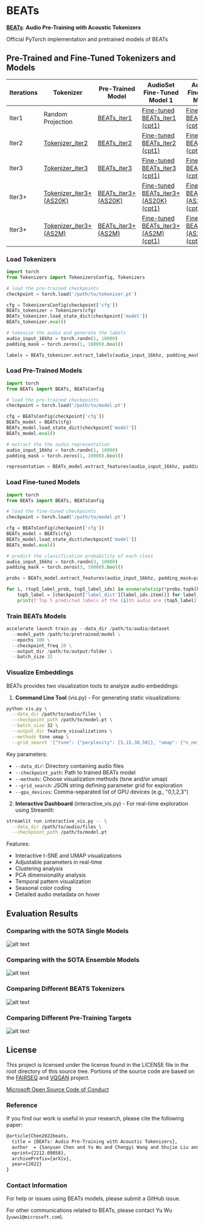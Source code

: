 # BEATs

[**BEATs**](https://arxiv.org/abs/2212.09058): **Audio Pre-Training with Acoustic Tokenizers**

Official PyTorch implementation and pretrained models of BEATs

## Pre-Trained and Fine-Tuned Tokenizers and Models
Iterations  | Tokenizer  | Pre-Trained Model | AudioSet Fine-Tuned Model 1 | AudioSet Fine-Tuned Model 2
|---|---|---|---|---
Iter1  |  Random Projection | [BEATs_iter1](https://1drv.ms/u/s!AqeByhGUtINrgcpmY7IHhgc9q0pT7Q?e=uQuisJ)  | [Fine-tuned BEATs_iter1 (cpt1)](https://1drv.ms/u/s!AqeByhGUtINrgcpuRfRZmco2XulmFw?e=f2INHa) | [Fine-tuned BEATs_iter1 (cpt2)](https://1drv.ms/u/s!AqeByhGUtINrgcpyMlTmnRh0Wp_Qgg?e=sgzv8H) | 
Iter2  |  [Tokenizer_iter2](https://1drv.ms/u/s!AqeByhGUtINrgcpnFGsfd_buKng5Pw?e=avWBJw)| [BEATs_iter2](https://1drv.ms/u/s!AqeByhGUtINrgcpwwEGgUyiI-jQyQw?e=1rP1RI)  | [Fine-tuned BEATs_iter2 (cpt1)](https://1drv.ms/u/s!AqeByhGUtINrgcp4l547zKa7xPqy8w?e=rsLdPr) | [Fine-tuned BEATs_iter2 (cpt2)](https://1drv.ms/u/s!AqeByhGUtINrgcp5APbt_2bdIQvX0w?e=2cd2ry) | 
Iter3  |  [Tokenizer_iter3](https://1drv.ms/u/s!AqeByhGUtINrgcp1DEzUBtzHapxcqw?e=JZI5Uf)| [BEATs_iter3](https://1drv.ms/u/s!AqeByhGUtINrgcpxJUNDxg4eU0r-vA?e=qezPJ5)  | [Fine-tuned BEATs_iter3 (cpt1)](https://1drv.ms/u/s!AqeByhGUtINrgcplb48ll1zIt82eWQ?e=XyxrX7) | [Fine-tuned BEATs_iter3 (cpt2)](https://1drv.ms/u/s!AqeByhGUtINrgcptb4S-CeJnlJGtZA?e=2FyDy3) | 
Iter3+  |  [Tokenizer_iter3+ (AS20K)](https://1drv.ms/u/s!AqeByhGUtINrgcpz_SnXxs0SrwHEwA?e=14nugm)| [BEATs_iter3+ (AS20K)](https://1drv.ms/u/s!AqeByhGUtINrgcpvdNz8-aYim60CIg?e=53V8pg)  | [Fine-tuned BEATs_iter3+ (AS20K) (cpt1)](https://1drv.ms/u/s!AqeByhGUtINrgcp2YHUCT1uZx2Kysw?e=nvu1Dw) | [Fine-tuned BEATs_iter3+ (AS20K) (cpt2)](https://1drv.ms/u/s!AqeByhGUtINrgcp092af0h7P3kXKFA?e=kUkPhN) | 
Iter3+  |  [Tokenizer_iter3+ (AS2M)](https://1drv.ms/u/s!AqeByhGUtINrgcppJUDx2TmXiIMFyQ?e=pJsOLl)| [BEATs_iter3+ (AS2M)](https://1drv.ms/u/s!AqeByhGUtINrgcpke6_lRSZEKD5j2Q?e=A3FpOf)  | [Fine-tuned BEATs_iter3+ (AS2M) (cpt1)](https://1drv.ms/u/s!AqeByhGUtINrgcpoZecQbiXeaUjN8A?e=DasbeC) | [Fine-tuned BEATs_iter3+ (AS2M) (cpt2)](https://1drv.ms/u/s!AqeByhGUtINrgcpj8ujXH1YUtxooEg?e=E9Ncea) | 


### Load Tokenizers

```python
import torch
from Tokenizers import TokenizersConfig, Tokenizers

# load the pre-trained checkpoints
checkpoint = torch.load('/path/to/tokenizer.pt')

cfg = TokenizersConfig(checkpoint['cfg'])
BEATs_tokenizer = Tokenizers(cfg)
BEATs_tokenizer.load_state_dict(checkpoint['model'])
BEATs_tokenizer.eval()

# tokenize the audio and generate the labels
audio_input_16khz = torch.randn(1, 10000)
padding_mask = torch.zeros(1, 10000).bool()

labels = BEATs_tokenizer.extract_labels(audio_input_16khz, padding_mask=padding_mask)
```


### Load Pre-Trained Models

```python
import torch
from BEATs import BEATs, BEATsConfig

# load the pre-trained checkpoints
checkpoint = torch.load('/path/to/model.pt')

cfg = BEATsConfig(checkpoint['cfg'])
BEATs_model = BEATs(cfg)
BEATs_model.load_state_dict(checkpoint['model'])
BEATs_model.eval()

# extract the the audio representation
audio_input_16khz = torch.randn(1, 10000)
padding_mask = torch.zeros(1, 10000).bool()

representation = BEATs_model.extract_features(audio_input_16khz, padding_mask=padding_mask)[0]
```


### Load Fine-tuned Models

```python
import torch
from BEATs import BEATs, BEATsConfig

# load the fine-tuned checkpoints
checkpoint = torch.load('/path/to/model.pt')

cfg = BEATsConfig(checkpoint['cfg'])
BEATs_model = BEATs(cfg)
BEATs_model.load_state_dict(checkpoint['model'])
BEATs_model.eval()

# predict the classification probability of each class
audio_input_16khz = torch.randn(3, 10000)
padding_mask = torch.zeros(3, 10000).bool()

probs = BEATs_model.extract_features(audio_input_16khz, padding_mask=padding_mask)[0]

for i, (top5_label_prob, top5_label_idx) in enumerate(zip(*probs.topk(k=5))):
    top5_label = [checkpoint['label_dict'][label_idx.item()] for label_idx in top5_label_idx]
    print(f'Top 5 predicted labels of the {i}th audio are {top5_label} with probability of {top5_label_prob}')
```
### Train BEATs Models

```python
accelerate launch train.py --data_dir /path/to/audio/dataset
  --model_path /path/to/pretrained/model \
  --epochs 100 \
  --checkpoint_freq 20 \
  --output_dir /path/to/output/folder \
  --batch_size 32
```

### Visualize Embeddings

BEATs provides two visualization tools to analyze audio embeddings:

1. **Command Line Tool** (vis.py) - For generating static visualizations:
```bash
python vis.py \
  --data_dir /path/to/audio/files \
  --checkpoint_path /path/to/model.pt \
  --batch_size 32 \
  --output_dir feature_visualizations \
  --methods tsne umap \
  --grid_search '{"tsne": {"perplexity": [5,15,30,50]}, "umap": {"n_neighbors": [5,15,30], "min_dist": [0.1,0.3,0.5]}}'
```

Key parameters:
- `--data_dir`: Directory containing audio files
- `--checkpoint_path`: Path to trained BEATs model
- `--methods`: Choose visualization methods (tsne and/or umap)
- `--grid_search`: JSON string defining parameter grid for exploration
- `--gpu_devices`: Comma-separated list of GPU devices (e.g., "0,1,2,3")

2. **Interactive Dashboard** (interactive_vis.py) - For real-time exploration using Streamlit:
```bash
streamlit run interactive_vis.py -- \
  --data_dir /path/to/audio/files \
  --checkpoint_path /path/to/model.pt
```

Features:
- Interactive t-SNE and UMAP visualizations
- Adjustable parameters in real-time
- Clustering analysis
- PCA dimensionality analysis
- Temporal pattern visualization
- Seasonal color coding
- Detailed audio metadata on hover

## Evaluation Results

### Comparing with the SOTA Single Models
![alt text](Evaluation_Results/Comparing_with_the_SOTA_Single_Models.png)


### Comparing with the SOTA Ensemble Models
![alt text](Evaluation_Results/Comparing_with_the_SOTA_Ensemble_Models.png)


### Comparing Different BEATS Tokenizers
![alt text](Evaluation_Results/Comparing_Different_BEATS_Tokenizers.png)


### Comparing Different Pre-Training Targets
![alt text](Evaluation_Results/Comparing_Different_Pre-Training_Targets.png)


## License
This project is licensed under the license found in the LICENSE file in the root directory of this source tree.
Portions of the source code are based on the [FAIRSEQ](https://github.com/pytorch/fairseq) and [VQGAN](https://github.com/CompVis/taming-transformers) project.

[Microsoft Open Source Code of Conduct](https://opensource.microsoft.com/codeofconduct)


### Reference
If you find our work is useful in your research, please cite the following paper:
``` latex
@article{Chen2022beats,
  title = {BEATs: Audio Pre-Training with Acoustic Tokenizers},
  author  = {Sanyuan Chen and Yu Wu and Chengyi Wang and Shujie Liu and Daniel Tompkins and Zhuo Chen and Furu Wei},
  eprint={2212.09058},
  archivePrefix={arXiv},
  year={2022}
}
```
### Contact Information

For help or issues using BEATs models, please submit a GitHub issue.

For other communications related to  BEATs, please contact Yu Wu (`yuwu1@microsoft.com`).
